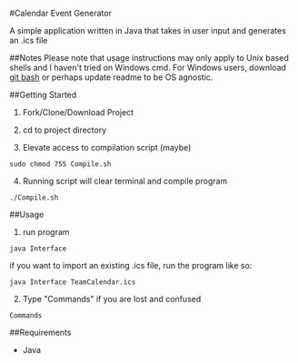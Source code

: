 #Calendar Event Generator

A simple application written in Java that takes in user input and generates an .ics file

##Notes
Please note that usage instructions may only apply to Unix based shells and I haven't tried on Windows cmd. For Windows users, download [git bash](http://www.git-scm.com/downloads) or perhaps update readme to be OS agnostic. 

##Getting Started
1. Fork/Clone/Download Project

2. cd to project directory

3. Elevate access to compilation script (maybe)
```
sudo chmod 755 Compile.sh
```

4. Running script will clear terminal and compile program
```
./Compile.sh
```

##Usage
1. run program
```
java Interface
```
if you want to import an existing .ics file, run the program like so:
```
java Interface TeamCalendar.ics
```

2. Type "Commands" if you are lost and confused
```
Commands
```

##Requirements
- Java


